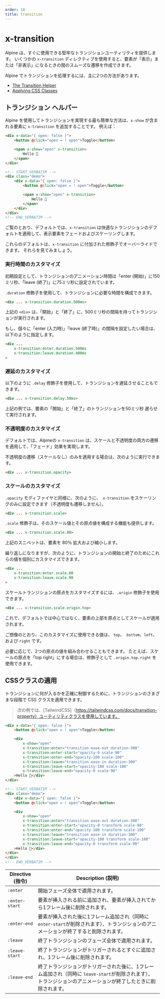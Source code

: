 ```yaml
---
order: 10
title: transition
---
```


# x-transition

<!-- Alpine provides a robust transitions utility out of the box. With a few `x-transition` directives, you can create smooth transitions between when an element is shown or hidden. -->

<!-- There are two primary ways to handle transitions in Alpine: -->

Alpine は、すぐに使用できる堅牢なトランジションユーティリティを提供します。 いくつかの `x-transition` ディレクティブを使用すると、要素が「表示」または「非表示」になるときの間のスムーズな遷移を作成できます。

Alpine でトランジションを処理するには、主に2つの方法があります。

* [The Transition Helper](#the-transition-helper)
* [Applying CSS Classes](#applying-css-classes)

<a name="the-transition-helper"></a>

## トランジション ヘルパー

<!-- The simplest way to achieve a transition using Alpine is by adding `x-transition` to an element with `x-show` on it. For example: -->

Alpine を使用してトランジションを実現する最も簡単な方法は、`x-show` が含まれる要素に `x-transition` を追加することです。 例えば：

```html
<div x-data="{ open: false }">
    <button @click="open = ! open">Toggle</button>

    <span x-show="open" x-transition>
        Hello 👋
    </span>
</div>
```

```html
<!-- START_VERBATIM -->
<div class="demo">
    <div x-data="{ open: false }">
        <button @click="open = ! open">Toggle</button>

        <span x-show="open" x-transition>
            Hello 👋
        </span>
    </div>
</div>
<!-- END_VERBATIM -->
```

<!-- As you can see, by default, `x-transition` applies pleasant transition defaults to fade and scale the revealing element. -->

<!-- You can override these defaults with modifiers attached to `x-transition`. Let's take a look at those. -->

ご覧のとおり、デフォルトでは、`x-transition` は快適なトランジションのデフォルトを適用して、表示要素をフェードおよびスケーリングします。

これらのデフォルトは、`x-transition` に付加された修飾子でオーバーライドできます。 それらを見てみましょう。

<a name="customizing-duration"></a>

### 実行時間のカスタマイズ

<!-- Initially, the duration is set to be 150 milliseconds when entering, and 75 milliseconds when leaving. -->

<!-- You can configure the duration you want for a transition with the `.duration` modifier: -->

初期設定として、トランジションのアニメーション時間は「enter (開始)」に150ミリ秒、「leave (終了)」に75ミリ秒に設定されています。

`.duration` 修飾子を使用して、トランジションに必要な時間を構成できます。

```html
<div ... x-transition.duration.500ms>
```

<!-- The above `<div>` will transition for 500 milliseconds when entering, and 500 milliseconds when leaving. -->

上記の `<div>` は、「開始」と「終了」に、500ミリ秒の間隔を持ってトランジションが実行されます。

<!-- If you wish to customize the durations specifically for entering and leaving, you can do that like so: -->

もし、個々に「enter (入力時)」「leave (終了時)」の間隔を設定したい場合は、以下のように指定します。

```html
<div ...
    x-transition:enter.duration.500ms
    x-transition:leave.duration.400ms
>
```

<a name="customizing-delay"></a>

### 遅延のカスタマイズ

<!-- You can delay a transition using the `.delay` modifier like so: -->

以下のように `.delay` 修飾子を使用して、トランジションを遅延させることもできます。

```html
<div ... x-transition.delay.50ms>
```

<!-- The above example will delay the transition and in and out of the element by 50 milliseconds. -->

上記の例では、要素の「開始」と「終了」のトランジションを50ミリ秒 遅らせて実行されます。

<a name="customizing-opacity"></a>

### 不透明度のカスタマイズ

<!-- By default, Alpine's `x-transition` applies both a scale and opacity transition to achieve a "fade" effect. -->

<!-- If you wish to only apply the opacity transition (no scale), you can accomplish that like so: -->

デフォルトでは、Alpineの `x-transition` は、スケールと不透明度の両方の遷移を適用して、「フェード」効果を実現します。

不透明度の遷移（スケールなし）のみを適用する場合は、次のように実行できます。

```html
<div ... x-transition.opacity>
```

<a name="customizing-scale"></a>

### スケールのカスタマイズ

<!-- Similar to the `.opacity` modifier, you can configure `x-transition` to ONLY scale (and not transition opacity as well) like so: -->

`.opacity` モディファイヤと同様に、次のように、` x-transition` をスケーリングのみに設定できます（不透明度も遷移しません）。

```html
<div ... x-transition.scale>
```

<!-- The `.scale` modifier also offers the ability to configure its scale values AND its origin values: -->

`.scale` 修飾子は、そのスケール値とその原点値を構成する機能も提供します。

```html
<div ... x-transition.scale.80>
```

<!-- The above snippet will scale the element up and down by 80%. -->

<!-- Again, you may customize these values separately for enter and leaving transitions like so: -->

上記のスニペットは、要素を 80％ 拡大および縮小します。

繰り返しになりますが、次のように、トランジションの開始と終了のためにこれらの値を個別にカスタマイズできます。

```html
<div ...
    x-transition:enter.scale.80
    x-transition:leave.scale.90
>
```

<!-- To customize the origin of the scale transition, you can use the `.origin` modifier: -->

スケールトランジションの原点をカスタマイズするには、`.origin` 修飾子を使用できます。

```html
<div ... x-transition.scale.origin.top>
```

<!-- Now the scale will be applied using the top of the element as the origin, instead of the center by default. -->

<!-- Like you may have guessed, the possible values for this customization are: `top`, `bottom`, `left`, and `right`. -->

<!-- If you wish, you can also combine two origin values. For example, if you want the origin of the scale to be "top right", you can use: `.origin.top.right` as the modifier. -->

これで、デフォルトでは中心ではなく、要素の上部を原点としてスケールが適用されます。

ご想像のとおり、このカスタマイズに使用できる値は、 `top`、` bottom`、`left`、および `right` です。

必要に応じて、2つの原点の値を組み合わせることもできます。 たとえば、スケールの原点を「top right」にする場合は、修飾子として `.origin.top.right` を使用できます。


<a name="applying-css-classes"></a>

## CSSクラスの適用

<!-- For direct control over exactly what goes into your transitions, you can apply CSS classes at different stages of the transition. -->

<!-- > The following examples use [TailwindCSS](https://tailwindcss.com/docs/transition-property) utility classes. -->

トランジションに何が入るかを正確に制御するために、トランジションのさまざまな段階で CSS クラスを適用できます。

> 次の例では、[TailwindCSS]（https://tailwindcss.com/docs/transition-property）ユーティリティクラスを使用しています。

```html
<div x-data="{ open: false }">
    <button @click="open = ! open">Toggle</button>

    <div
        x-show="open"
        x-transition:enter="transition ease-out duration-300"
        x-transition:enter-start="opacity-0 scale-90"
        x-transition:enter-end="opacity-100 scale-100"
        x-transition:leave="transition ease-in duration-300"
        x-transition:leave-start="opacity-100 scale-100"
        x-transition:leave-end="opacity-0 scale-90"
    >Hello 👋</div>
</div>
```

```html
<!-- START_VERBATIM -->
<div class="demo">
    <div x-data="{ open: false }">
    <button @click="open = ! open">Toggle</button>

    <div
        x-show="open"
        x-transition:enter="transition ease-out duration-300"
        x-transition:enter-start="opacity-0 transform scale-90"
        x-transition:enter-end="opacity-100 transform scale-100"
        x-transition:leave="transition ease-in duration-300"
        x-transition:leave-start="opacity-100 transform scale-100"
        x-transition:leave-end="opacity-0 transform scale-90"
    >Hello 👋</div>
</div>
</div>
<!-- END_VERBATIM -->
```

<!-- | Directive      | Description |
| ---            | --- |
| `:enter`       | Applied during the entire entering phase. |
| `:enter-start` | Added before element is inserted, removed one frame after element is inserted. |
| `:enter-end`   | Added one frame after element is inserted (at the same time `enter-start` is removed), removed when transition/animation finishes.
| `:leave`       | Applied during the entire leaving phase. |
| `:leave-start` | Added immediately when a leaving transition is triggered, removed after one frame. |
| `:leave-end`   | Added one frame after a leaving transition is triggered (at the same time `leave-start` is removed), removed when the transition/animation finishes. -->

| Directive (指令)| Description (説明)|
| --- | --- |
| `:enter` | 開始フェーズ全体で適用されます。 |
| `:enter-start` | 要素が挿入される前に追加され、要素が挿入されてから1フレーム後に削除されます。 |
| `:enter-end` | 要素が挿入された後に1フレーム追加され（同時に `enter-start`が削除されます）、トランジションのアニメーションが終了すると削除されます。
| `:leave` | 終了トランジションのフェーズ全体で適用されます。 |
| `:leave-start` | 終了トランジションがトリガーされるとすぐに追加され、1フレーム後に削除されます。 |
| `:leave-end` | 終了トランジションがトリガーされた後に、1フレーム追加され（同時に `leave-start`が削除されます）、トランジションのアニメーションが終了したときに削除されます。
